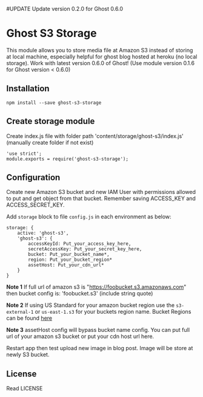 #UPDATE
Update version 0.2.0 for Ghost 0.6.0

# Ghost S3 Storage

This module allows you to store media file at Amazon S3 instead of storing at local machine, especially helpful for ghost blog hosted at heroku (no local storage). Work with latest version 0.6.0 of Ghost! (Use module version 0.1.6 for Ghost version < 0.6.0)

## Installation

    npm install --save ghost-s3-storage

## Create storage module

Create index.js file with folder path 'content/storage/ghost-s3/index.js' (manually create folder if not exist)

    'use strict';
    module.exports = require('ghost-s3-storage');

## Configuration

Create new Amazon S3 bucket and new IAM User with permissions allowed to put and get object from that bucket. Remember saving ACCESS_KEY and ACCESS_SECRET_KEY.

Add `storage` block to file `config.js` in each environment as below:

    storage: {
        active: 'ghost-s3',
        'ghost-s3': {
            accessKeyId: Put_your_access_key_here,
            secretAccessKey: Put_your_secret_key_here,
            bucket: Put_your_bucket_name*,
            region: Put_your_bucket_region*
            assetHost: Put_your_cdn_url*
        }
    }

**Note 1**
If full url of amazon s3 is "https://foobucket.s3.amazonaws.com" then bucket config is: 'foobucket.s3' (include string quote)

**Note 2**
If using US Standard for your amazon bucket region use the `s3-external-1` or `us-east-1.s3` for your buckets region name. Bucket Regions can be found [here](http://docs.aws.amazon.com/general/latest/gr/rande.html#s3_region)

**Note 3**
assetHost config will bypass bucket name config. You can put full url of your amazon s3 bucket or put your cdn host url here.

Restart app then test upload new image in blog post. Image will be store at newly S3 bucket.

## License

Read LICENSE
